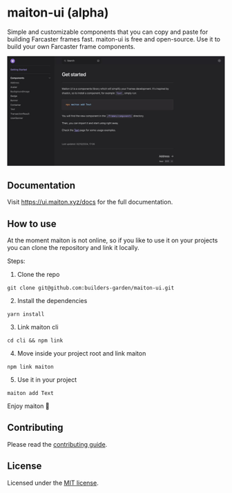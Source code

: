 # maiton-ui (alpha)

Simple and customizable components that you can copy and paste for building Farcaster frames fast.
maiton-ui is free and open-source. Use it to build your own Farcaster frame components.

![docs get started page](/public/docs.jpg)

## Documentation

Visit https://ui.maiton.xyz/docs for the full documentation.

## How to use

At the moment maiton is not online, so if you like to use it on your projects you can clone the repository and link it locally.

Steps:

1. Clone the repo

```
git clone git@github.com:builders-garden/maiton-ui.git
```

2. Install the dependencies

```
yarn install
```

3. Link maiton cli

```
cd cli && npm link
```

4. Move inside your project root and link maiton

```
npm link maiton
```

5. Use it in your project

```
maiton add Text
```

Enjoy maiton 🎉

## Contributing

Please read the [contributing guide](CONTRIBUTING.md).

## License

Licensed under the [MIT license](https://github.com/builders-garden/maiton-ui/blob/main/LICENSE.md).
